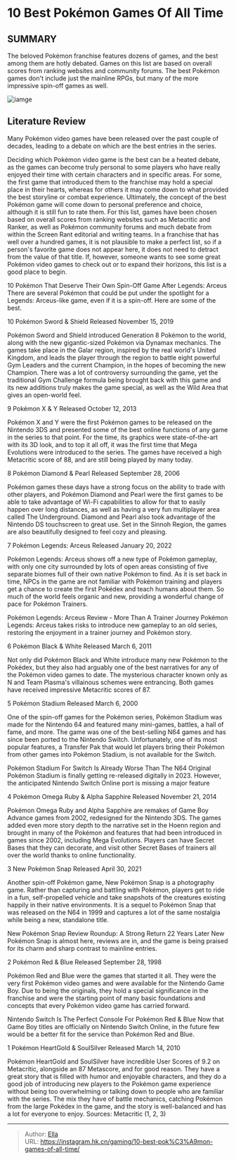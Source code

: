 # 10 Best Pokémon Games Of All Time


## SUMMARY 


 The beloved 
Pokémon 
franchise features dozens of games, and the best among them are hotly debated. 
 Games on this list are based on overall scores from ranking websites and community forums. 
 The best 
Pokémon
 games don&#39;t include just the mainline RPGs, but many of the more impressive spin-off games as well. 

![iamge](https://static1.srcdn.com/wordpress/wp-content/uploads/2023/12/collage-of-trainers-and-creatures-from-many-pokemon-games.jpg)

## Literature Review

​​​​​​​Many Pokémon video games have been released over the past couple of decades, leading to a debate on which are the best entries in the series.




Deciding which Pokémon video game is the best can be a heated debate, as the games can become truly personal to some players who have really enjoyed their time with certain characters and in specific areas. For some, the first game that introduced them to the franchise may hold a special place in their hearts, whereas for others it may come down to what provided the best storyline or combat experience. Ultimately, the concept of the best Pokémon game will come down to personal preference and choice, although it is still fun to rate them.
For this list, games have been chosen based on overall scores from ranking websites such as Metacritic and Ranker, as well as Pokémon community forums and much debate from within the Screen Rant editorial and writing teams. In a franchise that has well over a hundred games, it is not plausible to make a perfect list, so if a person&#39;s favorite game does not appear here, it does not need to detract from the value of that title. If, however, someone wants to see some great Pokémon video games to check out or to expand their horizons, this list is a good place to begin.
            
 
 10 Pokémon That Deserve Their Own Spin-Off Game After Legends: Arceus 
There are several Pokémon that could be put under the spotlight for a Legends: Arceus-like game, even if it is a spin-off. Here are some of the best.












 








 10  Pokémon Sword &amp; Shield 
Released November 15, 2019


 







Pokémon Sword and Shield introduced Generation 8 Pokémon to the world, along with the new gigantic-sized Pokémon via Dynamax mechanics. The games take place in the Galar region, inspired by the real world&#39;s United Kingdom, and leads the player through the region to battle eight powerful Gym Leaders and the current Champion, in the hopes of becoming the new Champion. There was a lot of controversy surrounding the game, yet the traditional Gym Challenge formula being brought back with this game and its new additions truly makes the game special, as well as the Wild Area that gives an open-world feel.





 9  Pokémon X &amp; Y 
Released October 12, 2013
        

Pokémon X and Y were the first Pokémon games to be released on the Nintendo 3DS and presented some of the best online functions of any game in the series to that point. For the time, its graphics were state-of-the-art with its 3D look, and to top it all off, it was the first time that Mega Evolutions were introduced to the series. The games have received a high Metacritic score of 88, and are still being played by many today.





 8  Pokémon Diamond &amp; Pearl 
Released September 28, 2006
        

Pokémon games these days have a strong focus on the ability to trade with other players, and Pokémon Diamond and Pearl were the first games to be able to take advantage of Wi-Fi capabilities to allow for that to easily happen over long distances, as well as having a very fun multiplayer area called The Underground. Diamond and Pearl also took advantage of the Nintendo DS touchscreen to great use. Set in the Sinnoh Region, the games are also beautifully designed to feel cozy and pleasing.





 7  Pokémon Legends: Arceus 
Released January 20, 2022


 







Pokémon Legends: Arceus shows off a new type of Pokémon gameplay, with only one city surrounded by lots of open areas consisting of five separate biomes full of their own native Pokémon to find. As it is set back in time, NPCs in the game are not familiar with Pokémon training and players get a chance to create the first Pokédex and teach humans about them. So much of the world feels organic and new, providing a wonderful change of pace for Pokémon Trainers.
            
 
 Pokémon Legends: Arceus Review - More Than A Trainer Journey 
Pokémon Legends: Arceus takes risks to introduce new gameplay to an old series, restoring the enjoyment in a trainer journey and Pokémon story.








 6  Pokémon Black &amp; White 
Released March 6, 2011
        

Not only did Pokémon Black and White introduce many new Pokémon to the Pokédex, but they also had arguably one of the best narratives for any of the Pokémon video games to date. The mysterious character known only as N and Team Plasma&#39;s villainous schemes were entrancing. Both games have received impressive Metacritic scores of 87.





 5  Pokémon Stadium 
Released March 6, 2000
        

One of the spin-off games for the Pokémon series, Pokémon Stadium was made for the Nintendo 64 and featured many mini-games, battles, a hall of fame, and more. The game was one of the best-selling N64 games and has since been ported to the Nintendo Switch. Unfortunately, one of its most popular features, a Transfer Pak that would let players bring their Pokémon from other games into Pokémon Stadium, is not available for the Switch.
            
 
 Pokémon Stadium For Switch Is Already Worse Than The N64 Original 
Pokémon Stadium is finally getting re-released digitally in 2023. However, the anticipated Nintendo Switch Online port is missing a major feature








 4  Pokémon Omega Ruby &amp; Alpha Sapphire 
Released November 21, 2014
        

Pokémon Omega Ruby and Alpha Sapphire are remakes of Game Boy Advance games from 2002, redesigned for the Nintendo 3DS. The games added even more story depth to the narrative set in the Hoenn region and brought in many of the Pokémon and features that had been introduced in games since 2002, including Mega Evolutions. Players can have Secret Bases that they can decorate, and visit other Secret Bases of trainers all over the world thanks to online functionality.





 3  New Pokémon Snap 
Released April 30, 2021


 







Another spin-off Pokémon game, New Pokémon Snap is a photography game. Rather than capturing and battling with Pokémon, players get to ride in a fun, self-propelled vehicle and take snapshots of the creatures existing happily in their native environments. It is a sequel to Pokémon Snap that was released on the N64 in 1999 and captures a lot of the same nostalgia while being a new, standalone title.
            
 
 New Pokémon Snap Review Roundup: A Strong Return 22 Years Later 
New Pokémon Snap is almost here, reviews are in, and the game is being praised for its charm and sharp contrast to mainline entries.








 2  Pokémon Red &amp; Blue 
Released September 28, 1998
        

Pokémon Red and Blue were the games that started it all. They were the very first Pokémon video games and were available for the Nintendo Game Boy. Due to being the originals, they hold a special significance in the franchise and were the starting point of many basic foundations and concepts that every Pokémon video game has carried forward.
            
 
 Nintendo Switch Is The Perfect Console For Pokémon Red &amp; Blue 
Now that Game Boy titles are officially on Nintendo Switch Online, in the future few would be a better fit for the service than Pokémon Red and Blue.








 1  Pokémon HeartGold &amp; SoulSilver 
Released March 14, 2010
        

Pokémon HeartGold and SoulSilver have incredible User Scores of 9.2 on Metacritic, alongside an 87 Metascore, and for good reason. They have a great story that is filled with humor and enjoyable characters, and they do a good job of introducing new players to the Pokémon game experience without being too overwhelming or talking down to people who are familiar with the series. The mix they have of battle mechanics, catching Pokémon from the large Pokédex in the game, and the story is well-balanced and has a lot for everyone to enjoy.
Sources: Metacritic (1, 2, 3)

---

> Author: [Ella](https://instagram.hk.cn/)  
> URL: https://instagram.hk.cn/gaming/10-best-pok%C3%A9mon-games-of-all-time/  


